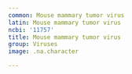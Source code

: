 ```yaml
---
common: Mouse mammary tumor virus
latin: Mouse mammary tumor virus
ncbi: '11757'
title: Mouse mammary tumor virus
group: Viruses
image: .na.character

---
```

